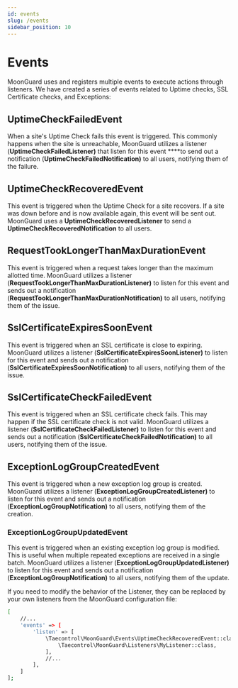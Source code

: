 ```yaml
---
id: events
slug: /events
sidebar_position: 10
---
```


# Events

MoonGuard uses and registers multiple events to execute actions through
listeners. We have created a series of events related to Uptime checks, SSL
Certificate checks, and Exceptions:

## UptimeCheckFailedEvent

When a site's Uptime Check fails this event is triggered. This commonly happens
when the site is unreachable, MoonGuard utilizes a listener
(**UptimeCheckFailedListener)** that listen for this event ****to send out a
notification (**UptimeCheckFailedNotification)** to all users, notifying them
of the failure.

## UptimeCheckRecoveredEvent

This event is triggered when the Uptime Check for a site recovers. If a site
was down before and is now available again, this event will be sent out.
MoonGuard uses a **UptimeCheckRecoveredListener** to send a
**UptimeCheckRecoveredNotification** to all users.

## RequestTookLongerThanMaxDurationEvent

This event is triggered when a request takes longer than the maximum allotted
time. MoonGuard utilizes a listener (**RequestTookLongerThanMaxDurationListener)**
to listen for this event and sends out a notification
(**RequestTookLongerThanMaxDurationNotification)** to all users, notifying them
of the issue.

## SslCertificateExpiresSoonEvent

This event is triggered when an SSL certificate is close to expiring. MoonGuard
utilizes a listener (**SslCertificateExpiresSoonListener)** to listen for this
event and sends out a notification (**SslCertificateExpiresSoonNotification)**
to all users, notifying them of the issue.

## SslCertificateCheckFailedEvent

This event is triggered when an SSL certificate check fails. This may happen if
the SSL certificate check is not valid. MoonGuard utilizes a listener
(**SslCertificateCheckFailedListener)** to listen for this event and sends out
a notification (**SslCertificateCheckFailedNotification)** to all users,
notifying them of the issue.

## ExceptionLogGroupCreatedEvent

This event is triggered when a new exception log group is created. MoonGuard
utilizes a listener (**ExceptionLogGroupCreatedListener)** to listen for this
event and sends out a notification (**ExceptionLogGroupNotification)** to all
users, notifying them of the creation.

### ExceptionLogGroupUpdatedEvent

This event is triggered when an existing exception log group is modified. This
is useful when multiple repeated exceptions are received in a single batch.
MoonGuard utilizes a listener (**ExceptionLogGroupUpdatedListener)** to listen
for this event and sends out a notification (**ExceptionLogGroupNotification)**
to all users, notifying them of the update.

If you need to modify the behavior of the Listener, they can be replaced by your
own listeners from the MoonGuard configuration file:

```bash
[
    //...
    'events' => [
        'listen' => [
            \Taecontrol\MoonGuard\Events\UptimeCheckRecoveredEvent::class => [
                \Taecontrol\MoonGuard\Listeners\MyListener::class,
            ],
            //...
        ],
    ]
];
```
